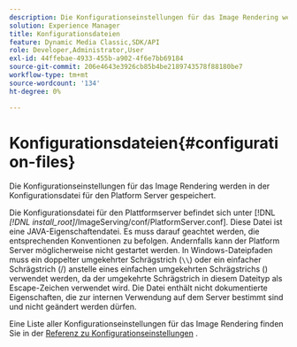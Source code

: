 ```yaml
---
description: Die Konfigurationseinstellungen für das Image Rendering werden in der Konfigurationsdatei für den Platform Server gespeichert.
solution: Experience Manager
title: Konfigurationsdateien
feature: Dynamic Media Classic,SDK/API
role: Developer,Administrator,User
exl-id: 44ffebae-4933-455b-a902-4f6e7bb69184
source-git-commit: 206e4643e3926cb85b4be2189743578f88180be7
workflow-type: tm+mt
source-wordcount: '134'
ht-degree: 0%

---
```


# Konfigurationsdateien{#configuration-files}

Die Konfigurationseinstellungen für das Image Rendering werden in der Konfigurationsdatei für den Platform Server gespeichert.

Die Konfigurationsdatei für den Plattformserver befindet sich unter [!DNL *[!DNL install_root]*/ImageServing/conf/PlatformServer.conf]. Diese Datei ist eine JAVA-Eigenschaftendatei. Es muss darauf geachtet werden, die entsprechenden Konventionen zu befolgen. Andernfalls kann der Platform Server möglicherweise nicht gestartet werden. In Windows-Dateipfaden muss ein doppelter umgekehrter Schrägstrich (`\\`) oder ein einfacher Schrägstrich (/) anstelle eines einfachen umgekehrten Schrägstrichs (\) verwendet werden, da der umgekehrte Schrägstrich in diesem Dateityp als Escape-Zeichen verwendet wird. Die Datei enthält nicht dokumentierte Eigenschaften, die zur internen Verwendung auf dem Server bestimmt sind und nicht geändert werden dürfen.

Eine Liste aller Konfigurationseinstellungen für das Image Rendering finden Sie in der [Referenz zu Konfigurationseinstellungen](../../../../../ir-api/server-admin/image-rendering-api-ref/c-ir-server-administration/c-ir-configuration-settings-reference/c-ir-configuration-settings-reference.md#concept-6947a512d4c94e9fb8a71b80243fee81) .
